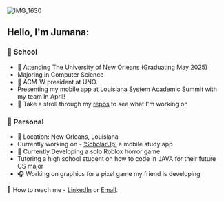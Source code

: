 ![IMG_1630](https://github.com/user-attachments/assets/55572224-1342-4474-b0a4-7321b18d1b0e)

## Hello, I'm Jumana:

### 🤍 School  


- 🐚 Attending The University of New Orleans (Graduating May 2025)
- Majoring in Computer Science 
- 🧸 ACM-W president at UNO.
- Presenting my mobile app at Louisiana System Academic Summit with my team in April!
- 🥛 Take a stroll through my [repos](https://github.com/JumanaCS?tab=repositories) to see what I'm working on


 ### 🤎 Personal 


- 🥥 Location: New Orleans, Louisiana 
- Currently working on - ['ScholarUp'](https://github.com/JumanaCS/ScholarUp) a mobile study app 
- 🫧 Currently Developing a solo Roblox horror game 
- Tutoring a high school student on how to code in JAVA for their future CS major
- 🎧 Working on graphics for a pixel game my friend is developing 

💼 How to reach me - [LinkedIn](https://www.linkedin.com/in/jumana-sul) or [Email](jumana.suleiman.cs@gmail.com).
